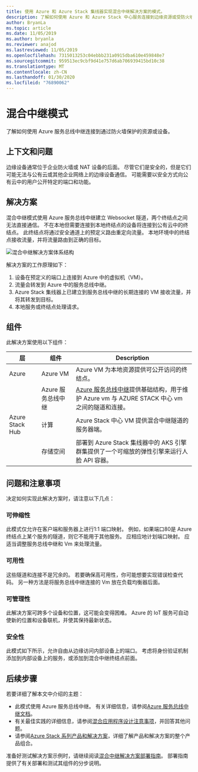 ```yaml
---
title: 使用 Azure 和 Azure Stack 集线器实现混合中继解决方案的模式。
description: 了解如何使用 Azure 和 Azure Stack 中心服务连接到边缘资源或受防火墙保护的设备。
author: BryanLa
ms.topic: article
ms.date: 11/05/2019
ms.author: bryanla
ms.reviewer: anajod
ms.lastreviewed: 11/05/2019
ms.openlocfilehash: 7315013253c04ebbb231a0915dba610e459848e7
ms.sourcegitcommit: 959513ec9cbf9d41e757d6ab706939415bd10c38
ms.translationtype: MT
ms.contentlocale: zh-CN
ms.lasthandoff: 01/30/2020
ms.locfileid: "76890062"
---
```

# <a name="hybrid-relay-pattern"></a>混合中继模式

了解如何使用 Azure 服务总线中继连接到通过防火墙保护的资源或设备。

## <a name="context-and-problem"></a>上下文和问题

边缘设备通常位于企业防火墙或 NAT 设备的后面。 尽管它们是安全的，但是它们可能无法与公有云或其他企业网络上的边缘设备通信。 可能需要以安全方式向公有云中的用户公开特定的端口和功能。 

## <a name="solution"></a>解决方案

混合中继模式使用 Azure 服务总线中继建立 Websocket 隧道，两个终结点之间无法直接通信。 不在本地但需要连接到本地终结点的设备将连接到公有云中的终结点。 此终结点将通过安全通道上的预定义路由重定向流量。 本地环境中的终结点接收流量，并将流量路由到正确的目标。 

![混合中继解决方案体系结构](media/pattern-hybrid-relay/solution-architecture.png)

解决方案的工作原理如下： 

1. 设备在预定义的端口上连接到 Azure 中的虚拟机（VM）。
2. 流量会转发到 Azure 中的服务总线中继。
3. Azure Stack 集线器上已建立到服务总线中继的长期连接的 VM 接收流量，并将其转发到目标。
4. 本地服务或终结点处理请求。 

## <a name="components"></a>组件

此解决方案使用以下组件：

| 层 | 组件 | Description |
|----------|-----------|-------------|
| Azure | Azure VM | Azure VM 为本地资源提供可公开访问的终结点。 |
| | Azure 服务总线中继 | [Azure 服务总线中继](/azure/service-bus-relay/)提供基础结构，用于维护 Azure vm 与 AZURE STACK 中心 vm 之间的隧道和连接。|
| Azure Stack Hub | 计算 | Azure Stack 中心 VM 提供混合中继隧道的服务器端。 |
| | 存储空间 | 部署到 Azure Stack 集线器中的 AKS 引擎群集提供了一个可缩放的弹性引擎来运行人脸 API 容器。|

## <a name="issues-and-considerations"></a>问题和注意事项

决定如何实现此解决方案时，请注意以下几点：

### <a name="scalability"></a>可伸缩性 

此模式仅允许在客户端和服务器上进行1:1 端口映射。 例如，如果端口80是 Azure 终结点上某个服务的隧道，则它不能用于其他服务。 应相应地计划端口映射。 应适当调整服务总线中继和 Vm 来处理流量。

### <a name="availability"></a>可用性

这些隧道和连接不是冗余的。 若要确保高可用性，你可能想要实现错误检查代码。 另一种方法是将服务总线中继连接的 Vm 放在负载均衡器后面。

### <a name="manageability"></a>可管理性

此解决方案可跨多个设备和位置，这可能会变得困难。 Azure 的 IoT 服务可自动使新的位置和设备联机，并使其保持最新状态。

### <a name="security"></a>安全性

此模式如下所示，允许自由从边缘访问内部设备上的端口。 考虑将身份验证机制添加到内部设备上的服务，或添加到混合中继终结点前面。 

## <a name="next-steps"></a>后续步骤

若要详细了解本文中介绍的主题：
- 此模式使用 Azure 服务总线中继。 有关详细信息，请参阅[Azure 服务总线中继文档](/azure/service-bus-relay/)。
- 有关最佳实践的详细信息，请参阅[混合应用程序设计注意事项](overview-app-design-considerations.md)，并回答其他问题。
- 请参阅[Azure Stack 系列产品和解决方案](/azure-stack)，详细了解产品和解决方案的整个产品组合。

准备好测试解决方案示例时，请继续阅读[混合中继解决方案部署指南](https://aka.ms/hybridrelaydeployment)。 部署指南提供了有关部署和测试其组件的分步说明。